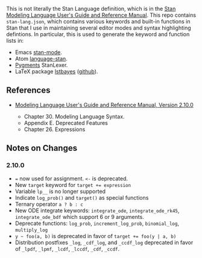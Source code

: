 This is not literally the Stan Language definition, which is in the [Stan Modeling Language User's Guide and Reference Manual](http://mc-stan.org/documentation/).
This repo contains `stan-lang.json`, which contains various keywords and built-in functions in Stan that I use in maintaining several editor modes and syntax highlighting defintions.
In particular, this is used to generate the keyword and function lists in:

- Emacs [stan-mode](https://github.com/stan-dev/stan-mode).
- Atom [language-stan](https://github.com/jrnold/atom-language-stan).
- [Pygments](http://pygments.org/) StanLexer.
- LaTeX package [lstbayes](https://www.ctan.org/pkg/lstbayes) ([github](https://github.com/jrnold/lstbayes)).


## References

- [Modeling Language User's Guide and Reference Manual, Version 2.10.0](https://github.com/stan-dev/stan/releases/download/v2.10.0/stan-reference-2.10.0.pdf)

    - Chapter 30. Modeling Language Syntax.
    - Appendix E. Deprecated Features
    - Chapter 26. Expressions

## Notes on Changes

###  2.10.0

- `=` now used for assignment. `<-` is deprecated.
- New `target` keyword for `target += expression`
- Variable `lp__` is no longer supported
- Indicate `log_prob()` and `target()` as special functions
- Ternary operator `a ? b : c`
- New ODE integrate keywords: `integrate_ode`, `integrate_ode_rk45`, `integrate_ode_bdf` which support 6 or 9 arguments.
- Deprecate functions: `log_prob`, `increment_log_prob`, `binomial_log`, `multiply_log`
- `y ~ foo(a, b)` is deprecated in favor of `target += foo(y | a, b)`
- Distribution postfixes `_log`, `_cdf_log`, and `_ccdf_log` deprecated in favor of
  `_lpdf`, `_lpmf`, `_lcdf`, `_lccdf`, `_cdf`, `_ccdf`.
